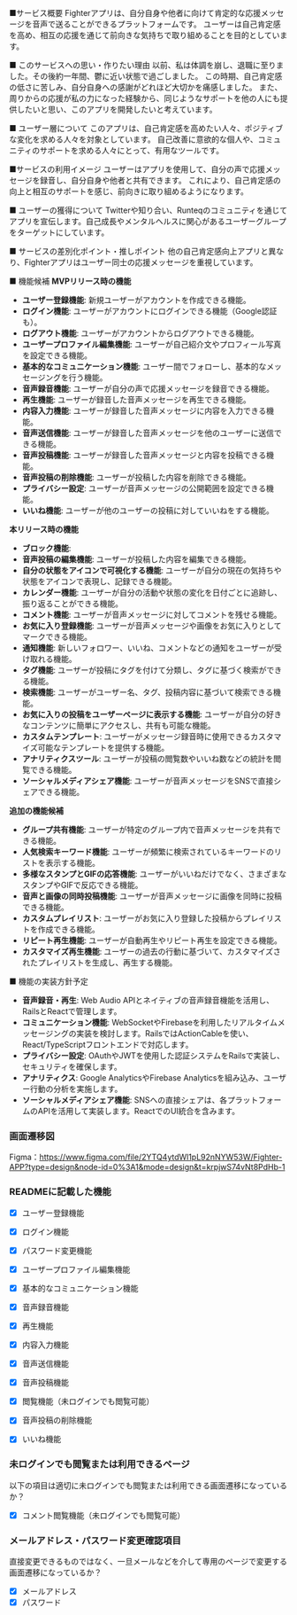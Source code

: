 ■サービス概要
Fighterアプリは、自分自身や他者に向けて肯定的な応援メッセージを音声で送ることができるプラットフォームです。
ユーザーは自己肯定感を高め、相互の応援を通じて前向きな気持ちで取り組めることを目的としています。

■ このサービスへの思い・作りたい理由
以前、私は体調を崩し、退職に至りました。その後約一年間、鬱に近い状態で過ごしました。
この時期、自己肯定感の低さに苦しみ、自分自身への感謝がどれほど大切かを痛感しました。
また、周りからの応援が私の力になった経験から、同じようなサポートを他の人にも提供したいと思い、このアプリを開発したいと考えています。

■ ユーザー層について
このアプリは、自己肯定感を高めたい人々、ポジティブな変化を求める人々を対象としています。
自己改善に意欲的な個人や、コミュニティのサポートを求める人々にとって、有用なツールです。

■サービスの利用イメージ
ユーザーはアプリを使用して、自分の声で応援メッセージを録音し、自分自身や他者と共有できます。
これにより、自己肯定感の向上と相互のサポートを感じ、前向きに取り組めるようになります。

■ ユーザーの獲得について
Twitterや知り合い、Runteqのコミュニティを通じてアプリを宣伝します。自己成長やメンタルヘルスに関心があるユーザーグループをターゲットにしています。

■ サービスの差別化ポイント・推しポイント
他の自己肯定感向上アプリと異なり、Fighterアプリはユーザー同士の応援メッセージを重視しています。

■ 機能候補
**MVPリリース時の機能**
- **ユーザー登録機能**: 新規ユーザーがアカウントを作成できる機能。
- **ログイン機能**: ユーザーがアカウントにログインできる機能（Google認証も）。
- **ログアウト機能**: ユーザーがアカウントからログアウトできる機能。
- **ユーザープロファイル編集機能**: ユーザーが自己紹介文やプロフィール写真を設定できる機能。
- **基本的なコミュニケーション機能**: ユーザー間でフォローし、基本的なメッセージングを行う機能。
- **音声録音機能**: ユーザーが自分の声で応援メッセージを録音できる機能。
- **再生機能**: ユーザーが録音した音声メッセージを再生できる機能。
- **内容入力機能**: ユーザーが録音した音声メッセージに内容を入力できる機能。
- **音声送信機能**: ユーザーが録音した音声メッセージを他のユーザーに送信できる機能。
- **音声投稿機能**: ユーザーが録音した音声メッセージと内容を投稿できる機能。
- **音声投稿の削除機能**: ユーザーが投稿した内容を削除できる機能。
- **プライバシー設定**: ユーザーが音声メッセージの公開範囲を設定できる機能。
- **いいね機能**: ユーザーが他のユーザーの投稿に対していいねをする機能。

**本リリース時の機能**
- **ブロック機能**:
- **音声投稿の編集機能**: ユーザーが投稿した内容を編集できる機能。
- **自分の状態をアイコンで可視化する機能**: ユーザーが自分の現在の気持ちや状態をアイコンで表現し、記録できる機能。
- **カレンダー機能**: ユーザーが自分の活動や状態の変化を日付ごとに追跡し、振り返ることができる機能。
- **コメント機能**: ユーザーが音声メッセージに対してコメントを残せる機能。
- **お気に入り登録機能**: ユーザーが音声メッセージや画像をお気に入りとしてマークできる機能。
- **通知機能**: 新しいフォロワー、いいね、コメントなどの通知をユーザーが受け取れる機能。
- **タグ機能**: ユーザーが投稿にタグを付けて分類し、タグに基づく検索ができる機能。
- **検索機能**: ユーザーがユーザー名、タグ、投稿内容に基づいて検索できる機能。
- **お気に入りの投稿をユーザーページに表示する機能**: ユーザーが自分の好きなコンテンツに簡単にアクセスし、共有も可能な機能。
- **カスタムテンプレート**: ユーザーがメッセージ録音時に使用できるカスタマイズ可能なテンプレートを提供する機能。
- **アナリティクスツール**: ユーザーが投稿の閲覧数やいいね数などの統計を閲覧できる機能。
- **ソーシャルメディアシェア機能**: ユーザーが音声メッセージをSNSで直接シェアできる機能。

**追加の機能候補**
- **グループ共有機能**: ユーザーが特定のグループ内で音声メッセージを共有できる機能。
- **人気検索キーワード機能**: ユーザーが頻繁に検索されているキーワードのリストを表示する機能。
- **多様なスタンプとGIFの応答機能**: ユーザーがいいねだけでなく、さまざまなスタンプやGIFで反応できる機能。
- **音声と画像の同時投稿機能**: ユーザーが音声メッセージに画像を同時に投稿できる機能。
- **カスタムプレイリスト**: ユーザーがお気に入り登録した投稿からプレイリストを作成できる機能。
- **リピート再生機能**: ユーザーが自動再生やリピート再生を設定できる機能。
- **カスタマイズ再生機能**: ユーザーの過去の行動に基づいて、カスタマイズされたプレイリストを生成し、再生する機能。

■ 機能の実装方針予定
- **音声録音・再生**: Web Audio APIとネイティブの音声録音機能を活用し、RailsとReactで管理します。
- **コミュニケーション機能**: WebSocketやFirebaseを利用したリアルタイムメッセージングの実装を検討します。RailsではActionCableを使い、React/TypeScriptフロントエンドで対応します。
- **プライバシー設定**: OAuthやJWTを使用した認証システムをRailsで実装し、セキュリティを確保します。
- **アナリティクス**: Google AnalyticsやFirebase Analyticsを組み込み、ユーザー行動の分析を実施します。
- **ソーシャルメディアシェア機能**: SNSへの直接シェアは、各プラットフォームのAPIを活用して実装します。ReactでのUI統合を含みます。

### 画面遷移図
Figma：https://www.figma.com/file/2YTQ4ytdWl1pL92nNYW53W/Fighter-APP?type=design&node-id=0%3A1&mode=design&t=krpjwS74vNt8PdHb-1

### READMEに記載した機能
- [x] ユーザー登録機能
- [x] ログイン機能
- [x] パスワード変更機能
- [x] ユーザープロファイル編集機能
- [x] 基本的なコミュニケーション機能
- [x] 音声録音機能
- [x] 再生機能
- [x] 内容入力機能
- [x] 音声送信機能
- [x] 音声投稿機能
- [x] 閲覧機能（未ログインでも閲覧可能）
- [x] 音声投稿の削除機能
- [x] いいね機能


### 未ログインでも閲覧または利用できるページ
以下の項目は適切に未ログインでも閲覧または利用できる画面遷移になっているか？
- [x] コメント閲覧機能（未ログインでも閲覧可能）

### メールアドレス・パスワード変更確認項目
直接変更できるものではなく、一旦メールなどを介して専用のページで変更する画面遷移になっているか？
- [x] メールアドレス
- [x] パスワード